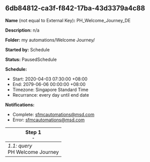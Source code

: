 ## 6db84812-ca3f-f842-17ba-43d3379a4c88

**Name** (not equal to External Key)**:** PH_Welcome_Journey_DE

**Description:** n/a

**Folder:** my automations/Welcome Journey/

**Started by:** Schedule

**Status:** PausedSchedule

**Schedule:**

* Start: 2020-04-03 07:30:00 +08:00
* End: 2079-06-06 00:00:00 +08:00
* Timezone: Singapore Standard Time
* Recurrance: every day until end date

**Notifications:**

* Complete: sfmcautomations@msd.com
* Error: sfmcautomations@msd.com

| Step 1<br>_<small>-</small>_ |
| --- |
| _1.1: query_<br>PH Welcome Journey |
